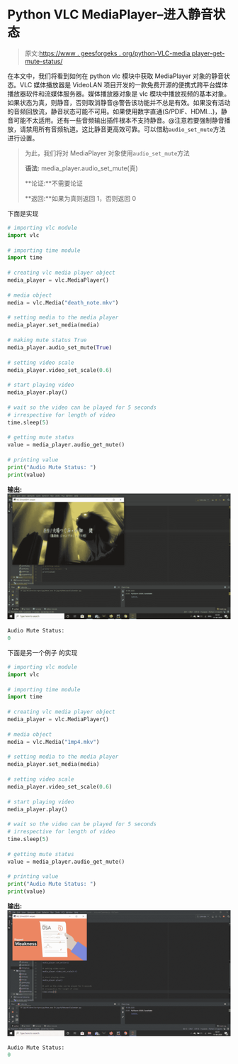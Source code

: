 # Python VLC MediaPlayer–进入静音状态

> 原文:[https://www . geesforgeks . org/python-VLC-media player-get-mute-status/](https://www.geeksforgeeks.org/python-vlc-mediaplayer-getting-mute-status/)

在本文中，我们将看到如何在 python vlc 模块中获取 MediaPlayer 对象的静音状态。VLC 媒体播放器是 VideoLAN 项目开发的一款免费开源的便携式跨平台媒体播放器软件和流媒体服务器。媒体播放器对象是 vlc 模块中播放视频的基本对象。如果状态为真，则静音，否则取消静音@警告该功能并不总是有效。如果没有活动的音频回放流，静音状态可能不可用。如果使用数字直通(S/PDIF、HDMI…)，静音可能不太适用。还有一些音频输出插件根本不支持静音。@注意若要强制静音播放，请禁用所有音频轨道。这比静音更高效可靠。可以借助`audio_set_mute`方法进行设置。

> 为此，我们将对 MediaPlayer 对象使用`audio_set_mute`方法
> 
> **语法:** media_player.audio_set_mute(真)
> 
> **论证:**不需要论证
> 
> **返回:**如果为真则返回 1，否则返回 0

下面是实现

```py
# importing vlc module
import vlc

# importing time module
import time

# creating vlc media player object
media_player = vlc.MediaPlayer()

# media object
media = vlc.Media("death_note.mkv")

# setting media to the media player
media_player.set_media(media)

# making mute status True
media_player.audio_set_mute(True)

# setting video scale
media_player.video_set_scale(0.6)

# start playing video
media_player.play()

# wait so the video can be played for 5 seconds
# irrespective for length of video
time.sleep(5)

# getting mute status
value = media_player.audio_get_mute()

# printing value
print("Audio Mute Status: ")
print(value)
```

**输出:**
![](img/19176fb5a1c679e002bbe99bd5b48532.png)

```py
Audio Mute Status: 
0

```

下面是另一个例子
的实现

```py
# importing vlc module
import vlc

# importing time module
import time

# creating vlc media player object
media_player = vlc.MediaPlayer()

# media object
media = vlc.Media("1mp4.mkv")

# setting media to the media player
media_player.set_media(media)

# setting video scale
media_player.video_set_scale(0.6)

# start playing video
media_player.play()

# wait so the video can be played for 5 seconds
# irrespective for length of video
time.sleep(5)

# getting mute status
value = media_player.audio_get_mute()

# printing value
print("Audio Mute Status: ")
print(value)
```

**输出:**
![](img/5390004d24c75ca965ba2daf456c2851.png)

```py
Audio Mute Status: 
0

```